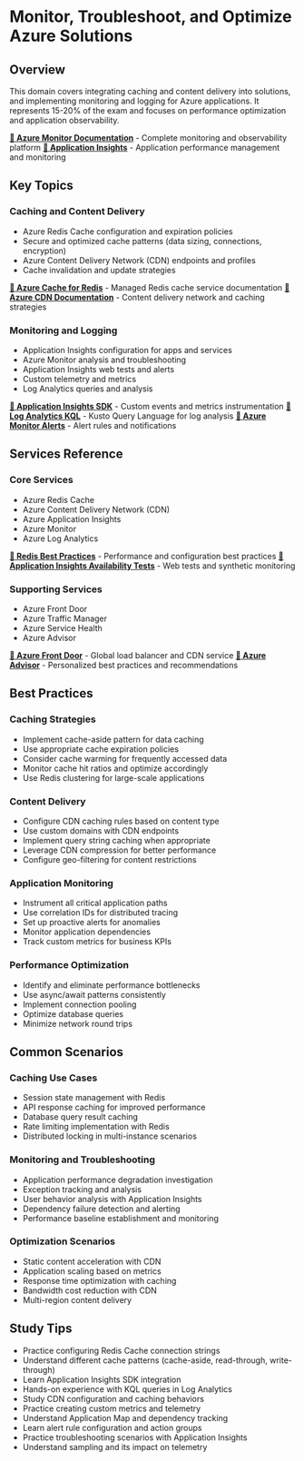 # Monitor, Troubleshoot, and Optimize Azure Solutions

## Overview
This domain covers integrating caching and content delivery into solutions, and implementing monitoring and logging for Azure applications. It represents 15-20% of the exam and focuses on performance optimization and application observability.

**[📖 Azure Monitor Documentation](https://learn.microsoft.com/en-us/azure/azure-monitor/)** - Complete monitoring and observability platform
**[📖 Application Insights](https://learn.microsoft.com/en-us/azure/azure-monitor/app/app-insights-overview)** - Application performance management and monitoring

## Key Topics

### Caching and Content Delivery
- Azure Redis Cache configuration and expiration policies
- Secure and optimized cache patterns (data sizing, connections, encryption)
- Azure Content Delivery Network (CDN) endpoints and profiles
- Cache invalidation and update strategies

**[📖 Azure Cache for Redis](https://learn.microsoft.com/en-us/azure/azure-cache-for-redis/)** - Managed Redis cache service documentation
**[📖 Azure CDN Documentation](https://learn.microsoft.com/en-us/azure/cdn/)** - Content delivery network and caching strategies

### Monitoring and Logging
- Application Insights configuration for apps and services
- Azure Monitor analysis and troubleshooting
- Application Insights web tests and alerts
- Custom telemetry and metrics
- Log Analytics queries and analysis

**[📖 Application Insights SDK](https://learn.microsoft.com/en-us/azure/azure-monitor/app/api-custom-events-metrics)** - Custom events and metrics instrumentation
**[📖 Log Analytics KQL](https://learn.microsoft.com/en-us/azure/azure-monitor/logs/log-query-overview)** - Kusto Query Language for log analysis
**[📖 Azure Monitor Alerts](https://learn.microsoft.com/en-us/azure/azure-monitor/alerts/alerts-overview)** - Alert rules and notifications

## Services Reference

### Core Services
- Azure Redis Cache
- Azure Content Delivery Network (CDN)
- Azure Application Insights
- Azure Monitor
- Azure Log Analytics

**[📖 Redis Best Practices](https://learn.microsoft.com/en-us/azure/azure-cache-for-redis/cache-best-practices)** - Performance and configuration best practices
**[📖 Application Insights Availability Tests](https://learn.microsoft.com/en-us/azure/azure-monitor/app/availability-overview)** - Web tests and synthetic monitoring

### Supporting Services
- Azure Front Door
- Azure Traffic Manager
- Azure Service Health
- Azure Advisor

**[📖 Azure Front Door](https://learn.microsoft.com/en-us/azure/frontdoor/)** - Global load balancer and CDN service
**[📖 Azure Advisor](https://learn.microsoft.com/en-us/azure/advisor/)** - Personalized best practices and recommendations

## Best Practices

### Caching Strategies
- Implement cache-aside pattern for data caching
- Use appropriate cache expiration policies
- Consider cache warming for frequently accessed data
- Monitor cache hit ratios and optimize accordingly
- Use Redis clustering for large-scale applications

### Content Delivery
- Configure CDN caching rules based on content type
- Use custom domains with CDN endpoints
- Implement query string caching when appropriate
- Leverage CDN compression for better performance
- Configure geo-filtering for content restrictions

### Application Monitoring
- Instrument all critical application paths
- Use correlation IDs for distributed tracing
- Set up proactive alerts for anomalies
- Monitor application dependencies
- Track custom metrics for business KPIs

### Performance Optimization
- Identify and eliminate performance bottlenecks
- Use async/await patterns consistently
- Implement connection pooling
- Optimize database queries
- Minimize network round trips

## Common Scenarios

### Caching Use Cases
- Session state management with Redis
- API response caching for improved performance
- Database query result caching
- Rate limiting implementation with Redis
- Distributed locking in multi-instance scenarios

### Monitoring and Troubleshooting
- Application performance degradation investigation
- Exception tracking and analysis
- User behavior analysis with Application Insights
- Dependency failure detection and alerting
- Performance baseline establishment and monitoring

### Optimization Scenarios
- Static content acceleration with CDN
- Application scaling based on metrics
- Response time optimization with caching
- Bandwidth cost reduction with CDN
- Multi-region content delivery

## Study Tips

- Practice configuring Redis Cache connection strings
- Understand different cache patterns (cache-aside, read-through, write-through)
- Learn Application Insights SDK integration
- Hands-on experience with KQL queries in Log Analytics
- Study CDN configuration and caching behaviors
- Practice creating custom metrics and telemetry
- Understand Application Map and dependency tracking
- Learn alert rule configuration and action groups
- Practice troubleshooting scenarios with Application Insights
- Understand sampling and its impact on telemetry
